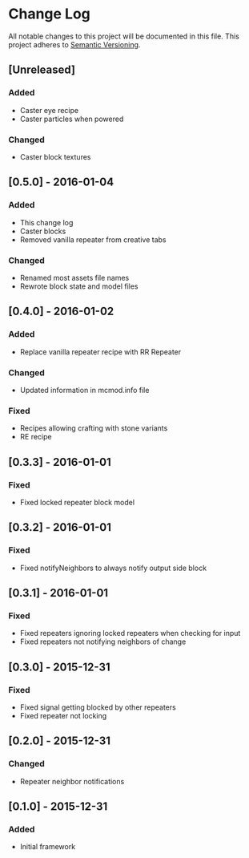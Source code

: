# Change Log
All notable changes to this project will be documented in this file.
This project adheres to [Semantic Versioning](http://semver.org/).

## [Unreleased]
### Added
- Caster eye recipe
- Caster particles when powered

### Changed
- Caster block textures

## [0.5.0] - 2016-01-04
### Added
- This change log
- Caster blocks
- Removed vanilla repeater from creative tabs

### Changed
- Renamed most assets file names
- Rewrote block state and model files

## [0.4.0] - 2016-01-02
### Added
- Replace vanilla repeater recipe with RR Repeater

### Changed
- Updated information in mcmod.info file

### Fixed
- Recipes allowing crafting with stone variants
- RE recipe

## [0.3.3] - 2016-01-01
### Fixed
- Fixed locked repeater block model

## [0.3.2] - 2016-01-01
### Fixed
- Fixed notifyNeighbors to always notify output side block

## [0.3.1] - 2016-01-01
### Fixed
- Fixed repeaters ignoring locked repeaters when checking for input
- Fixed repeaters not notifying neighbors of change

## [0.3.0] - 2015-12-31
### Fixed
- Fixed signal getting blocked by other repeaters
- Fixed repeater not locking

## [0.2.0] - 2015-12-31
### Changed
- Repeater neighbor notifications

## [0.1.0] - 2015-12-31
### Added
- Initial framework